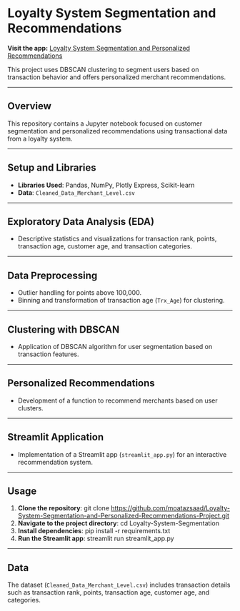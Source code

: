 # Loyalty System Segmentation and Recommendations

**Visit the app:** [Loyalty System Segmentation and Personalized Recommendations](https://loyalty-system-segmentation-and-personalized-recommendations-p.streamlit.app/)

This project uses DBSCAN clustering to segment users based on transaction behavior and offers personalized merchant recommendations.

---

## Overview

This repository contains a Jupyter notebook focused on customer segmentation and personalized recommendations using transactional data from a loyalty system.

---

## Setup and Libraries

- **Libraries Used**: Pandas, NumPy, Plotly Express, Scikit-learn
- **Data**: `Cleaned_Data_Merchant_Level.csv`

---

## Exploratory Data Analysis (EDA)

- Descriptive statistics and visualizations for transaction rank, points, transaction age, customer age, and transaction categories.

---

## Data Preprocessing

- Outlier handling for points above 100,000.
- Binning and transformation of transaction age (`Trx_Age`) for clustering.

---

## Clustering with DBSCAN

- Application of DBSCAN algorithm for user segmentation based on transaction features.

---

## Personalized Recommendations

- Development of a function to recommend merchants based on user clusters.

---

## Streamlit Application

- Implementation of a Streamlit app (`streamlit_app.py`) for an interactive recommendation system.

---

## Usage

1. **Clone the repository**: git clone https://github.com/moatazsaad/Loyalty-System-Segmentation-and-Personalized-Recommendations-Project.git
2. **Navigate to the project directory**: cd Loyalty-System-Segmentation
3. **Install dependencies**: pip install -r requirements.txt
4. **Run the Streamlit app**: streamlit run streamlit_app.py
---

## Data

The dataset (`Cleaned_Data_Merchant_Level.csv`) includes transaction details such as transaction rank, points, transaction age, customer age, and categories.






